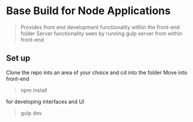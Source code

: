 # Base Build for Node Applications

> Provides front end development functionality within the front-end folder
> Server functionality seen by running gulp server from within front-end

## Set up

Clone the repo into an area of your choice and cd into the folder
Move into front-end

> npm install

for developing interfaces and UI
> gulp dev